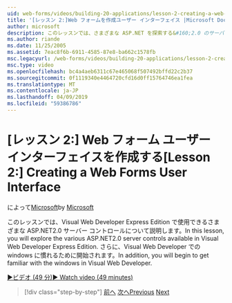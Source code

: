 ```yaml
---
uid: web-forms/videos/building-20-applications/lesson-2-creating-a-web-forms-user-interface
title: '[レッスン 2:]Web フォームを作成ユーザー インターフェイス |Microsoft Docs'
author: microsoft
description: このレッスンでは、さまざまな ASP.NET を探索する&#160;2.0 のサーバー コントロールを Visual Web Developer Express Edition で使用できます。 さらに、開始します.
ms.author: riande
ms.date: 11/25/2005
ms.assetid: 7eac8f6b-6911-4585-87e8-ba662c1578fb
msc.legacyurl: /web-forms/videos/building-20-applications/lesson-2-creating-a-web-forms-user-interface
msc.type: video
ms.openlocfilehash: bc4a4aeb6311c67e465068f507492bffd22c2b37
ms.sourcegitcommit: 0f1119340e4464720cfd16d0ff15764746ea1fea
ms.translationtype: MT
ms.contentlocale: ja-JP
ms.lasthandoff: 04/09/2019
ms.locfileid: "59386786"
---
```

# <a name="lesson-2-creating-a-web-forms-user-interface"></a><span data-ttu-id="3c902-104">[レッスン 2:] Web フォーム ユーザー インターフェイスを作成する</span><span class="sxs-lookup"><span data-stu-id="3c902-104">[Lesson 2:] Creating a Web Forms User Interface</span></span>

<span data-ttu-id="3c902-105">によって[Microsoft](https://github.com/microsoft)</span><span class="sxs-lookup"><span data-stu-id="3c902-105">by [Microsoft](https://github.com/microsoft)</span></span>

<span data-ttu-id="3c902-106">このレッスンでは、Visual Web Developer Express Edition で使用できるさまざまな ASP.NET2.0 サーバー コントロールについて説明します。</span><span class="sxs-lookup"><span data-stu-id="3c902-106">In this lesson, you will explore the various ASP.NET2.0 server controls available in Visual Web Developer Express Edition.</span></span> <span data-ttu-id="3c902-107">さらに、Visual Web Developer での windows に慣れるために開始されます。</span><span class="sxs-lookup"><span data-stu-id="3c902-107">In addition, you will begin to get familiar with the windows in Visual Web Developer.</span></span>

[<span data-ttu-id="3c902-108">&#9654;ビデオ (49 分)</span><span class="sxs-lookup"><span data-stu-id="3c902-108">&#9654; Watch video (49 minutes)</span></span>](https://channel9.msdn.com/Blogs/ASP-NET-Site-Videos/lesson-2-creating-a-web-forms-user-interface)

> [!div class="step-by-step"]
> <span data-ttu-id="3c902-109">[前へ](lesson-1-getting-started-with-visual-web-developer-express.md)
> [次へ](lesson-3-understanding-more-about-events-and-postback.md)</span><span class="sxs-lookup"><span data-stu-id="3c902-109">[Previous](lesson-1-getting-started-with-visual-web-developer-express.md)
[Next](lesson-3-understanding-more-about-events-and-postback.md)</span></span>

